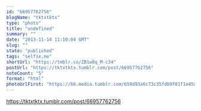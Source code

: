 ```yaml
---
id: "66957762756"
blogName: "tktxtktx"
type: "photo"
title: "undefined"
summary: ""
date: "2013-11-14 11:10:04 GMT"
slug: ""
state: "published"
tags: "selfie,me"
shortUrl: "https://tmblr.co/ZB1w8q_M-c34"
postUrl: "https://tktxtktx.tumblr.com/post/66957762756"
noteCount: "5"
format: "html"
photoUrlFirst: "https://66.media.tumblr.com/659d93a6c73c35fdb9f81f1e45da5597/tumblr_mw930sOCel1slxn9qo1_1280.jpg"
---
```


https://tktxtktx.tumblr.com/post/66957762756